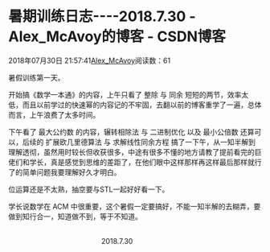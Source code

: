 # 暑期训练日志----2018.7.30 - Alex_McAvoy的博客 - CSDN博客





2018年07月30日 21:57:41[Alex_McAvoy](https://me.csdn.net/u011815404)阅读数：61








暑假训练第一天。

开始搞《数学一本通》的内容，上午只看了 整除 与 同余 短短的两节，效率太低，而且以前学过的快速幂的内容记的不牢固，去翻以前的博客重学了一遍，总体而言，上午浪费了太多时间。

下午看了 最大公约数 的内容，辗转相除法 与 二进制优化 以及 最小公倍数 还算可以，后续的 扩展欧几里德算法 与 求解线性同余方程 搞了一下午，从一知半解到理解透彻，虽然用时较长但收获很多，中途有很多不懂的地方请教了提前看完的巨佬们和学长，真是感觉到思维的差距了，在他们眼中这样那样再这样最后那样就行了的简单问题我要理解好久才明白。

位运算还是不太熟，抽空要与STL一起好好看一下。

学长说数学在 ACM 中很重要，这个暑假一定要搞好，不能一知半解的去糊弄，要做到知行合一，知道做不到，等于不知道。

                                                                                                                                                                               2018.7.30



